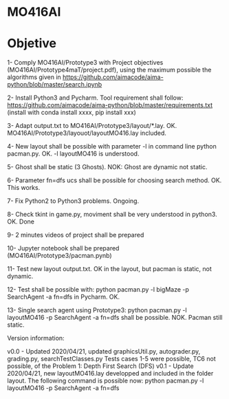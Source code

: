# MO416AI

# Objetive
1- Comply MO416AI/Prototype3 with Project objectives (MO416AI/Prototype4maT/project.pdf), using the maximum possible the algorithms given in https://github.com/aimacode/aima-python/blob/master/search.ipynb

2- Install Python3 and Pycharm. Tool requirement shall follow: https://github.com/aimacode/aima-python/blob/master/requirements.txt (install with conda install xxxx, pip install xxx)

3- Adapt output.txt to MO416AI/Prototype3/layout/*.lay. OK. MO416AI/Prototype3/layouot/layoutMO416.lay included.

4- New layout shall be possible with parameter -l in command line python pacman.py. OK. -l layoutMO416 is understood.

5- Ghost shall be static (3 Ghosts). NOK: Ghost are dynamic not static.

6- Parameter fn=dfs ucs shall be possible for choosing search method. OK. This works.

7- Fix Python2 to Python3 problems. Ongoing.

8- Check tkint in game.py, moviment shall be very understood in python3. OK. Done

9- 2 minutes videos of project shall be prepared

10- Jupyter notebook shall be prepared (MO416AI/Prototype3/pacman.pynb)

11- Test new layout output.txt. OK in the layout, but pacman is static, not dynamic.

12- Test shall be possible with: python pacman.py -l bigMaze -p SearchAgent -a fn=dfs in Pycharm. OK. 

13- Single search agent using Prototype3: python pacman.py -l layoutMO416 -p SearchAgent -a fn=dfs shall be possible. NOK. Pacman still static.

Version information:

v0.0 - Updated 2020/04/21, updated graphicsUtil.py, autograder.py, grading.py, searchTestClasses.py
       Tests cases 1-5 were possible, TC6 not possible, of the Problem 1: Depth First Search (DFS)
v0.1 - Update 2020/04/21, new layoutMO416.lay developped and included in the folder layout. The following command is possible now:
       python pacman.py -l layoutMO416 -p SearchAgent -a fn=dfs


